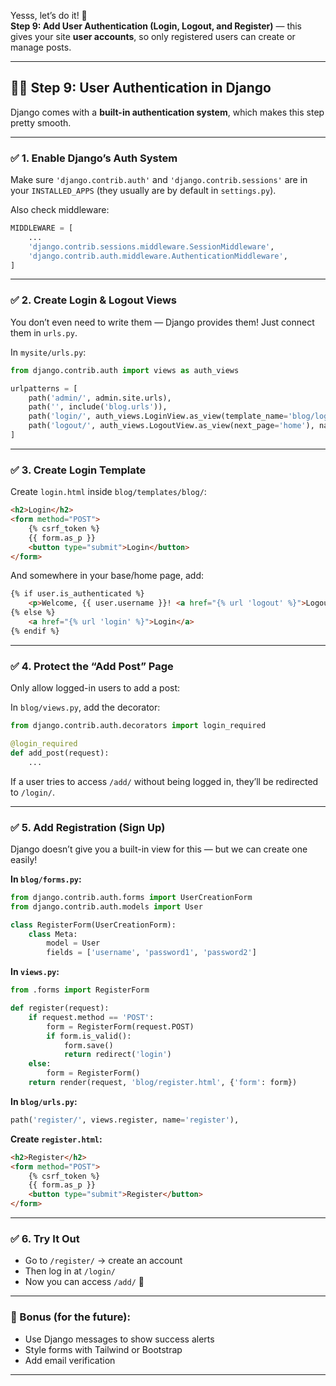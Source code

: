 Yesss, let’s do it! 🔐  
**Step 9: Add User Authentication (Login, Logout, and Register)** — this gives your site **user accounts**, so only registered users can create or manage posts.

---

## 🧑‍💻 **Step 9: User Authentication in Django**

Django comes with a **built-in authentication system**, which makes this step pretty smooth.

---

### ✅ 1. **Enable Django’s Auth System**

Make sure `'django.contrib.auth'` and `'django.contrib.sessions'` are in your `INSTALLED_APPS` (they usually are by default in `settings.py`).

Also check middleware:

```python
MIDDLEWARE = [
    ...
    'django.contrib.sessions.middleware.SessionMiddleware',
    'django.contrib.auth.middleware.AuthenticationMiddleware',
]
```

---

### ✅ 2. **Create Login & Logout Views**

You don’t even need to write them — Django provides them! Just connect them in `urls.py`.

In `mysite/urls.py`:

```python
from django.contrib.auth import views as auth_views

urlpatterns = [
    path('admin/', admin.site.urls),
    path('', include('blog.urls')),
    path('login/', auth_views.LoginView.as_view(template_name='blog/login.html'), name='login'),
    path('logout/', auth_views.LogoutView.as_view(next_page='home'), name='logout'),
]
```

---

### ✅ 3. **Create Login Template**

Create `login.html` inside `blog/templates/blog/`:

```html
<h2>Login</h2>
<form method="POST">
    {% csrf_token %}
    {{ form.as_p }}
    <button type="submit">Login</button>
</form>
```

And somewhere in your base/home page, add:

```html
{% if user.is_authenticated %}
    <p>Welcome, {{ user.username }}! <a href="{% url 'logout' %}">Logout</a></p>
{% else %}
    <a href="{% url 'login' %}">Login</a>
{% endif %}
```

---

### ✅ 4. **Protect the “Add Post” Page**

Only allow logged-in users to add a post:

In `blog/views.py`, add the decorator:

```python
from django.contrib.auth.decorators import login_required

@login_required
def add_post(request):
    ...
```

If a user tries to access `/add/` without being logged in, they’ll be redirected to `/login/`.

---

### ✅ 5. **Add Registration (Sign Up)**

Django doesn’t give you a built-in view for this — but we can create one easily!

**In `blog/forms.py`:**

```python
from django.contrib.auth.forms import UserCreationForm
from django.contrib.auth.models import User

class RegisterForm(UserCreationForm):
    class Meta:
        model = User
        fields = ['username', 'password1', 'password2']
```

**In `views.py`:**

```python
from .forms import RegisterForm

def register(request):
    if request.method == 'POST':
        form = RegisterForm(request.POST)
        if form.is_valid():
            form.save()
            return redirect('login')
    else:
        form = RegisterForm()
    return render(request, 'blog/register.html', {'form': form})
```

**In `blog/urls.py`:**

```python
path('register/', views.register, name='register'),
```

**Create `register.html`:**

```html
<h2>Register</h2>
<form method="POST">
    {% csrf_token %}
    {{ form.as_p }}
    <button type="submit">Register</button>
</form>
```

---

### ✅ 6. **Try It Out**

- Go to `/register/` → create an account
- Then log in at `/login/`
- Now you can access `/add/` 🎉

---

### 🎁 Bonus (for the future):

- Use Django messages to show success alerts
- Style forms with Tailwind or Bootstrap
- Add email verification

---

